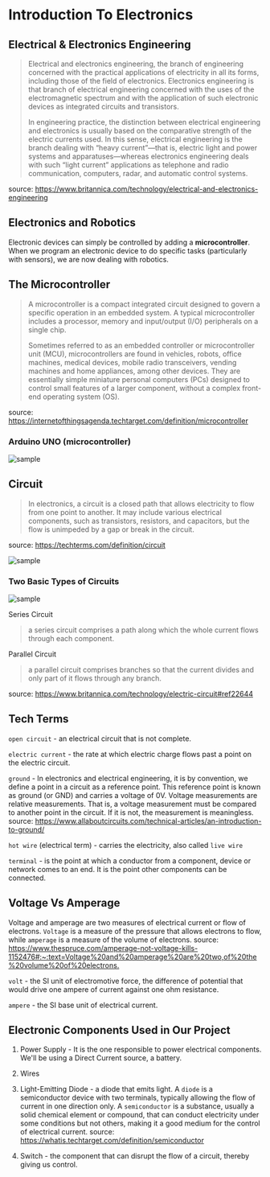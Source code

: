 # Introduction To Electronics 

## Electrical & Electronics Engineering
> Electrical and electronics engineering, the branch of 
engineering concerned with the practical applications of 
electricity in all its forms, including those of the field
of electronics. Electronics engineering is that branch of 
electrical engineering concerned with the uses of the 
electromagnetic spectrum and with the application of such 
electronic devices as integrated circuits and transistors.
>
> In engineering practice, the distinction between electrical 
engineering and electronics is usually based on the comparative 
strength of the electric currents used. In this sense, electrical 
engineering is the branch dealing with “heavy current”—that is, 
electric light and power systems and apparatuses—whereas 
electronics engineering deals with such “light current” applications
as telephone and radio communication, computers, radar, 
and automatic control systems.

source: <https://www.britannica.com/technology/electrical-and-electronics-engineering>

## Electronics and Robotics
Electronic devices can simply be controlled by adding a 
**microcontroller**. When we program an electronic device
to do specific tasks (particularly with sensors),
we are now dealing with robotics. 

## The Microcontroller
> A microcontroller is a compact integrated circuit designed 
to govern a specific operation in an embedded system. A typical
microcontroller includes a processor, memory and input/output 
(I/O) peripherals on a single chip.
> 
> Sometimes referred to as an embedded controller or microcontroller 
unit (MCU), microcontrollers are found in vehicles, robots, office 
machines, medical devices, mobile radio transceivers, vending machines 
and home appliances, among other devices. They are essentially simple 
miniature personal computers (PCs) designed to control small features of 
a larger component, without a complex front-end operating system (OS).

source: <https://internetofthingsagenda.techtarget.com/definition/microcontroller>

### Arduino UNO (microcontroller)

![sample](https://adrianglasser.com/EnVisionWorkshop/images/topic04_ArduinoUno_anatomy.jpg)

## Circuit
> In electronics, a circuit is a closed path that allows 
electricity to flow from one point to another. It may include various
electrical components, such as transistors, resistors, 
and capacitors, but the flow is unimpeded by a gap or 
break in the circuit.

source: <https://techterms.com/definition/circuit>

![sample](https://electricalacademia.com/wp-content/uploads/2018/09/tech-lesson-11-5a-electricity-and-circuits-basic-electrical-circuit-diagram-400x300.jpg)

### Two Basic Types of Circuits
![sample](https://cdn1.byjus.com/wp-content/uploads/2020/06/series-and-parallel-circuit.png)

Series Circuit
> a series circuit comprises a path along which the 
whole current flows through each component. 

Parallel Circuit
> a parallel circuit comprises branches so that the 
current divides and only part of it flows through any branch.

source: <https://www.britannica.com/technology/electric-circuit#ref22644>

## Tech Terms
`open circuit` - an electrical circuit that is not complete.

`electric current` -  the rate at which electric 
charge flows past a point on the electric circuit. 

`ground` - In electronics and electrical engineering, it is 
by convention, we define a point in a circuit as a reference
point. This reference point is known as ground (or GND) and
carries a voltage of 0V. Voltage measurements are relative 
measurements. That is, a voltage measurement must be compared
to another point in the circuit. If it is not, 
the measurement is meaningless.
source: <https://www.allaboutcircuits.com/technical-articles/an-introduction-to-ground/>

`hot wire` (electrical term) - carries the electricity, also called `live wire`

`terminal` - is the point at which a conductor from a component, device or 
network comes to an end. It is the point other components can be connected.

## Voltage Vs Amperage
Voltage and amperage are two measures of electrical 
current or flow of electrons. `Voltage` is a measure of 
the pressure that 
allows electrons to flow, while `amperage` is a measure
of the volume of electrons.
source: 
<https://www.thespruce.com/amperage-not-voltage-kills-1152476#:~:text=Voltage%20and%20amperage%20are%20two,of%20the%20volume%20of%20electrons.>

`volt` - the SI unit of electromotive force, the difference of potential that would drive one ampere of current against one ohm resistance.

`ampere` - the SI base unit of electrical current.

## Electronic Components Used in Our Project
1. Power Supply -
It is the one responsible to power electrical
components.
We'll be using a Direct Current source,
a battery.

2. Wires

3. Light-Emitting Diode - a diode that emits
light. A `diode` is a semiconductor device with 
two terminals, typically allowing the flow of current 
in one direction only. A `semiconductor` is a substance,
usually a solid chemical element or compound, that can 
conduct electricity under some conditions but not others, 
making it a good medium for the control of electrical
current.
source: <https://whatis.techtarget.com/definition/semiconductor>

4. Switch - the component that can disrupt
the flow of a circuit, thereby giving us control.
